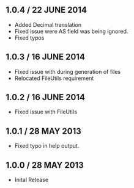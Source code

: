## 1.0.4 / 22 JUNE 2014

  * Added Decimal translation
  * Fixed issue were AS field was being ignored.
  * Fixed typos

## 1.0.3 / 16 JUNE 2014

  * Fixed issue with during generation of files
  * Relocated FileUtils requirement

## 1.0.2 / 16 JUNE 2014

  * Fixed issue with FileUtils

## 1.0.1 / 28 MAY 2013

  * Fixed typo in help output.

## 1.0.0 / 28 MAY 2013

  * Inital Release